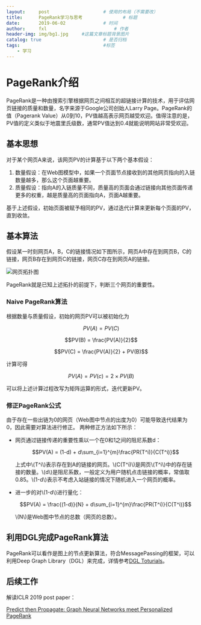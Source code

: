 ```yaml
---
layout:     post   				    # 使用的布局（不需要改）
title:      PageRank学习与思考 				# 标题
date:       2019-06-02 				# 时间
author:     fxl 						# 作者
header-img: img/bg1.jpg 	#这篇文章标题背景图片
catalog: true 						# 是否归档
tags:								#标签
    - 学习
---
```


# PageRank介绍
PageRank是一种由搜索引擎根据网页之间相互的超链接计算的技术，用于评估网页链接的质量和数量，名字来源于Google公司创始人Larry Page。PageRank的值（Pagerank Value）从0到10，PV值越高表示网页越受欢迎。值得注意的是，PV值的定义类似于地震里氏级数，通常PV值达到0.4就能说明网站非常受欢迎。

## 基本思想
对于某个网页A来说，该网页PV的计算基于以下两个基本假设：

1.	数量假设：在Web图模型中，如果一个页面节点接收到的其他网页指向的入链数量越多，那么这个页面越重要。
2. 质量假设：指向A的入链质量不同，质量高的页面会通过链接向其他页面传递更多的权重，越是质量高的页面指向A，页面A越重要。

基于上述假设，初始页面被赋予相同的PV，通过迭代计算来更新每个页面的PV，直到收敛。

## 基本算法
假设某一时刻网页A，B，C的链接情况如下图所示，网页A中存在到网页B，C的链接，网页B存在到网页C的链接，网页C存在到网页A的链接。

![网页拓扑图](http://ww1.sinaimg.cn/large/006tNc79ly1g3mmwzjpuvj308305v0sp.jpg)

PageRank就是已知上述拓扑的前提下，判断三个网页的重要性。

### Naive PageRank算法
根据数量与质量假设，初始的网页PV可以被初始化为

$$PV(A) = PV(C)$$

$$PV(B) = \frac{PV(A)}{2}$$

$$PV(C) = \frac{PV(A)}{2} + PV(B)$$

计算可得

$$PV(A) = PV(c) = 2 \times PV(B)$$

可以将上述计算过程改写为矩阵运算的形式，迭代更新PV。

### 修正PageRank公式
由于存在一些出链为0的网页（Web图中节点的出度为0）可能导致迭代结果为0，因此需要对算法进行修正。
两种修正方法如下所示：

* 网页通过链接传递的重要性乘以一个在0和1之间的阻尼系数d：

  $$PV(A) = (1-d) + d\sum_{i=1}^{m}\frac{PR(T^i)}{C(T^i)}$$
  
  上式中\\(T^i\\)表示存在到A的链接的网页。\\(C(T^i)\\)是网页\\(T^i\\)中的存在链接的数量。\\(d\\)是阻尼系数，一般定义为用户随机点击链接的概率，常值取0.85。\\(1-d\\)表示不考虑入站链接的情况下随机进入一个网页的概率。
* 进一步的对\\(1-d\\)进行量化：

	$$PV(A) = \frac{(1-d)}{N} + d\sum_{i=1}^{m}\frac{PR(T^i)}{C(T^i)}$$
	
	\\(N\\)是Web图中节点的总数（网页的总数）。

## 利用DGL完成PageRank算法
PageRank可以看作是图上的节点更新算法，符合MessagePassing的框架，可以利用Deep Graph Library（DGL）来完成，详情参考[DGL Toturials](https://docs.dgl.ai/tutorials/basics/3_pagerank.html)。

## 后续工作
解读ICLR 2019 post paper： 

[Predict then Propagate: Graph Neural Networks meet Personalized PageRank](https://arxiv.org/abs/1810.05997)

   

